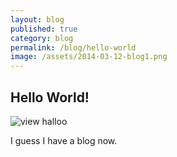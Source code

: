 ```yaml
---
layout: blog
published: true
category: blog
permalink: /blog/hello-world
image: /assets/2014-03-12-blog1.png
---
```


## Hello World!

![view halloo]({{site.baseurl}}/assets/2014-03-12-blog1.png)

I guess I have a blog now.

